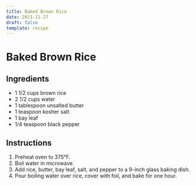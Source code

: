 ```yaml
---
title: Baked Brown Rice
date: 2021-11-27
draft: false
template: recipe
---
```


# Baked Brown Rice

## Ingredients

* 1 1/2 cups brown rice
* 2 1/2 cups water
* 1 tablespoon unsalted butter
* 1 teaspoon kosher salt
* 1 bay leaf
* 1/4 teaspoon black pepper

## Instructions

1. Preheat oven to 375°F.
2. Boil water in microwave.
3. Add rice, butter, bay leaf, salt, and pepper to a 9-inch glass baking dish.
4. Pour boiling water over rice, cover with foil, and bake for one hour.
